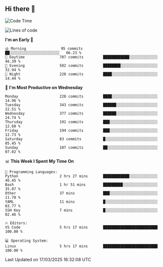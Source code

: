 ## Hi there 👋

<!--
**Wangmerlyn/Wangmerlyn** is a ✨ _special_ ✨ repository because its `README.md` (this file) appears on your GitHub profile.

Here are some ideas to get you started:

- 🔭 I’m currently working on ...
- 🌱 I’m currently learning ...
- 👯 I’m looking to collaborate on ...
- 🤔 I’m looking for help with ...
- 💬 Ask me about ...
- 📫 How to reach me: ...
- 😄 Pronouns: ...
- ⚡ Fun fact: ...
-->
<!--START_SECTION:waka-->
![Code Time](http://img.shields.io/badge/Code%20Time-88%20hrs-blue)

![Lines of code](https://img.shields.io/badge/From%20Hello%20World%20I%27ve%20Written-8.6%20million%20lines%20of%20code-blue)

**I'm an Early 🐤** 

```text
🌞 Morning                95 commits          ██░░░░░░░░░░░░░░░░░░░░░░░   06.23 % 
🌆 Daytime                707 commits         ████████████░░░░░░░░░░░░░   46.39 % 
🌃 Evening                502 commits         ████████░░░░░░░░░░░░░░░░░   32.94 % 
🌙 Night                  220 commits         ████░░░░░░░░░░░░░░░░░░░░░   14.44 % 
```
📅 **I'm Most Productive on Wednesday** 

```text
Monday                   228 commits         ████░░░░░░░░░░░░░░░░░░░░░   14.96 % 
Tuesday                  343 commits         ██████░░░░░░░░░░░░░░░░░░░   22.51 % 
Wednesday                377 commits         ██████░░░░░░░░░░░░░░░░░░░   24.74 % 
Thursday                 192 commits         ███░░░░░░░░░░░░░░░░░░░░░░   12.60 % 
Friday                   194 commits         ███░░░░░░░░░░░░░░░░░░░░░░   12.73 % 
Saturday                 83 commits          █░░░░░░░░░░░░░░░░░░░░░░░░   05.45 % 
Sunday                   107 commits         ██░░░░░░░░░░░░░░░░░░░░░░░   07.02 % 
```


📊 **This Week I Spent My Time On** 

```text
💬 Programming Languages: 
Python                   2 hrs 27 mins       ████████████░░░░░░░░░░░░░   46.45 % 
Bash                     1 hr 51 mins        █████████░░░░░░░░░░░░░░░░   35.07 % 
Other                    37 mins             ███░░░░░░░░░░░░░░░░░░░░░░   11.78 % 
YAML                     11 mins             █░░░░░░░░░░░░░░░░░░░░░░░░   03.77 % 
SSH Key                  7 mins              █░░░░░░░░░░░░░░░░░░░░░░░░   02.46 % 

🔥 Editors: 
VS Code                  5 hrs 17 mins       █████████████████████████   100.00 % 

💻 Operating System: 
Linux                    5 hrs 17 mins       █████████████████████████   100.00 % 
```


 Last Updated on 17/03/2025 16:32:08 UTC
<!--END_SECTION:waka-->
